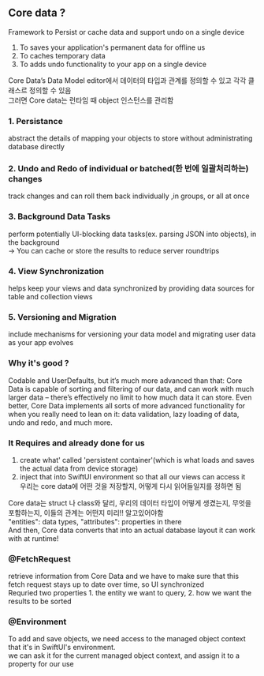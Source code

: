 ## Core data ?
Framework to Persist or cache data and support undo on a single device  
1. To saves your application's permanent data for offline us  
2. To caches temporary data  
3. To adds undo functionality to your app on a single device   

Core Data’s Data Model editor에서 데이터의 타입과 관계를 정의할 수 있고 각각 클래스르 정의할 수 있음  
그러면 Core data는 런타임 때 object 인스턴스를 관리함

### 1. Persistance
abstract the details of mapping your objects to store without administrating database directly 

### 2. Undo and Redo of individual or batched(한 번에 일괄처리하는) changes 
track changes and can roll them back individually ,in groups, or all at once 

### 3. Background Data Tasks
perform potentially UI-blocking data tasks(ex. parsing JSON into objects), in the background  
-> You can cache or store the results to reduce server roundtrips

### 4. View Synchronization
helps keep your views and data synchronized by providing data sources for table and collection views

### 5. Versioning and Migration 
include mechanisms for versioning your data model and migrating user data as your app evolves 

### Why it's good ?
Codable and UserDefaults, but it’s much more advanced than that: Core Data is capable of sorting and filtering of our data, and can work with much larger data – there’s effectively no limit to how much data it can store. Even better, Core Data implements all sorts of more advanced functionality for when you really need to lean on it: data validation, lazy loading of data, undo and redo, and much more.

### It Requires and already done for us
1. create what' called 'persistent container'(which is what loads and saves the actual data from device storage)
2. inject that into SwiftUI environment so that all our views can access it   
우리는 core data에 어떤 것을 저장할지, 어떻게 다시 읽어들일지를 정하면 됨

Core data는 struct 나 class와 달리, 우리의 데이터 타입이 어떻게 생겼는지, 무엇을 포함하는지, 이들의 관계는 어떤지 미리!! 알고있어야함   
"entities": data types, "attributes": properties in there   
And then, Core data converts that into an actual database layout it can work with at runtime! 

### @FetchRequest
retrieve information from Core Data and we have to make sure that this fetch request stays up to date over time, so UI synchronized   
Requried two properties 1. the entity we want to query, 2. how we want the results to be sorted 

### @Environment
To add and save objects, we need access to the managed object context that it's in SwiftUI's environment.  
we can ask it for the current managed object context, and assign it to a property for our use

